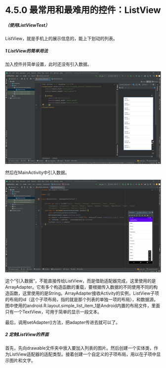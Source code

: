 # 4.5.0 最常用和最难用的控件：ListView

##### （使用ListViewTest）

ListView，就是手机上的展示信息的，能上下划动的列表。

##### 1 ListView的简单用法

加入控件并简单设置，此时还没有引入数据。

![1667816499615](image/4.5.0最常用和最难用的控件：ListView/1667816499615.png)

然后在MainActivity中引入数据。

![1667817084663](image/4.5.0最常用和最难用的控件：ListView/1667817084663.png)

这个“引入数据“，不能直接传给ListView，而是借助适配器完成，这里使用的是ArrayAdapter。它有多个构造函数的重载，要根据传入数据的不同使用不同的构造函数，这里使用的是String。ArrayAdapter接收Activity的实例，ListView子项的布局的id（这个子项布局，指的就是那个列表的单独一项的布局），和数据源。图中使用的android.R.layout.simple_list_item_1是Android内置的布局文件，里面只有一个TextView，可用于简单的显示一段文本。

最后，调用setAdapter()方法，把adapter传进去就可以了。

##### 2 定制ListView的界面

首先，先向drawable文件夹中放入要加入列表的图片。然后创建一个实体类，作为ListView适配器的适配类型。接着创建一个自定义的子项布局，用以在子项中显示图片和文字。
